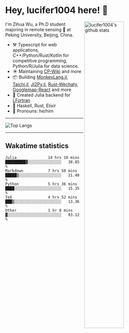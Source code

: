 # Hey, lucifer1004 here! :wave:

<img width="50%" align="right" alt="lucifer1004's github stats" src="https://github-readme-stats.vercel.app/api?username=lucifer1004&show_icons=true">

I'm Zihua Wu, a Ph.D student majoring in remote sensing :satellite: at Peking University, Beijing, China.

- :hammer_and_pick: Typescript for web applications, C++/Python/Rust/Kotlin for competitive programming, Python/R/Julia for data science.
- :sunny: Maintaining [CP-Wiki](https://cp-wiki.vercel.app) and more 
- :package: Building [MonkeyLang.jl](https://github.com/lucifer1004/MonkeyLang.jl), [Taichi.jl](https://github.com/lucifer1004/Taichi.jl), [Jl2Py.jl](https://github.com/lucifer1004/Jl2Py.jl), [Rust-Wechaty](https://github.com/wechaty/rust-wechaty), [Googlemap-React](https://github.com/googlemap-react/googlemap-react) and more
- :sparkler: Created Julia backend for [LFortran](https://github.com/lfortran/lfortran)
- :seedling: Haskell, Rust, Elixir
- :man: Pronouns: he/him

---

![Top Langs](https://github-readme-stats.vercel.app/api/top-langs/?username=lucifer1004&layout=compact)

---

## Wakatime statistics

<!--START_SECTION:waka-->

```text
Julia              14 hrs 10 mins  █████████▓░░░░░░░░░░░░░░░   38.85 %
Markdown           7 hrs 50 mins   █████▒░░░░░░░░░░░░░░░░░░░   21.48 %
Python             5 hrs 36 mins   ████░░░░░░░░░░░░░░░░░░░░░   15.35 %
TeX                4 hrs 52 mins   ███▒░░░░░░░░░░░░░░░░░░░░░   13.36 %
Other              1 hr 8 mins     ▓░░░░░░░░░░░░░░░░░░░░░░░░   03.12 %
```

<!--END_SECTION:waka-->

